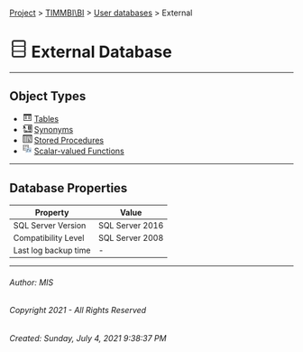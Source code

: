 #### 

[Project](../../../index.md) > [TIMMBI\\BI](../../index.md) > [User databases](../index.md) > External

# ![Database](../../../Images/ntDatabase.png) External Database

---

## <a name="#objecttypes"></a>Object Types

* ![Tables](../../../Images/Table.png) [Tables](Tables/Tables.md)
* ![Synonyms](../../../Images/Synonym.png) [Synonyms](Synonyms/Synonyms.md)
* ![Stored Procedures](../../../Images/StoredProcedure.png) [Stored Procedures](Programmability/Stored_Procedures/Stored_Procedures.md)
* ![Scalar-valued Functions](../../../Images/Function_Scalar.png) [Scalar-valued Functions](Programmability/Functions/Scalar-valued_Functions/Scalar-valued_Functions.md)


---

## <a name="#dbproperties"></a>Database Properties

| Property | Value |
|---|---|
| SQL Server Version | SQL Server 2016 |
| Compatibility Level | SQL Server 2008 |
| Last log backup time | - |


---

###### Author:  MIS

###### Copyright 2021 - All Rights Reserved

###### Created: Sunday, July 4, 2021 9:38:37 PM


